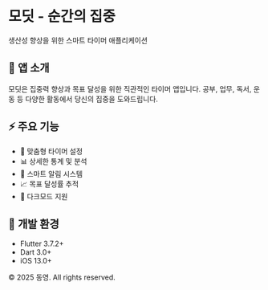 # 모딧 - 순간의 집중

생산성 향상을 위한 스마트 타이머 애플리케이션

## 📱 앱 소개
모딧은 집중력 향상과 목표 달성을 위한 직관적인 타이머 앱입니다.
공부, 업무, 독서, 운동 등 다양한 활동에서 당신의 집중을 도와드립니다.

## ⚡ 주요 기능
- 🎯 맞춤형 타이머 설정
- 📊 상세한 통계 및 분석
- 🔔 스마트 알림 시스템
- 📈 목표 달성률 추적
- 🌙 다크모드 지원

## 🚀 개발 환경
- Flutter 3.7.2+
- Dart 3.0+
- iOS 13.0+

© 2025 동영. All rights reserved.
